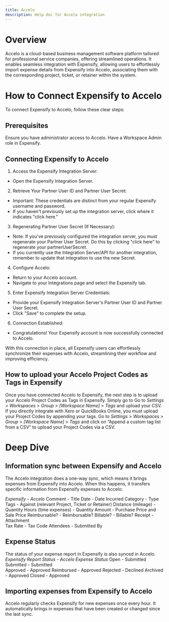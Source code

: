 ```yaml
---
title: Accelo
description: Help doc for Accelo integration
---
```

<!-- The lines above are required by Jekyll to process the .md file -->

# Overview
Accelo is a cloud-based business management software platform tailored for professional service companies, offering streamlined operations. It enables seamless integration with Expensify, allowing users to effortlessly import expense details from Expensify into Accelo, associating them with the corresponding project, ticket, or retainer within the system. 

# How to Connect Expensify to Accelo
To connect Expensify to Accelo, follow these clear steps:

## Prerequisites
Ensure you have administrator access to Accelo.
Have a Workspace Admin role in Expensify.

## Connecting Expensify to Accelo
1. Access the Expensify Integration Server:
- Open the Expensify Integration Server.
2. Retrieve Your Partner User ID and Partner User Secret:
- Important: These credentials are distinct from your regular Expensify username and password.
- If you haven't previously set up the integration server, click where it indicates "click here."
3. Regenerating Partner User Secret (If Necessary):
- Note: If you've previously configured the integration server, you must regenerate your Partner User Secret. Do this by clicking "click here" to regenerate your partnerUserSecret.
- If you currently use the Integration Server/API for another integration, remember to update that integration to use the new Secret.
4. Configure Accelo:
- Return to your Accelo account.
- Navigate to your Integrations page and select the Expensify tab.
5. Enter Expensify Integration Server Credentials:
- Provide your Expensify Integration Server's Partner User ID and Partner User Secret.
- Click "Save" to complete the setup.
6. Connection Established:
- Congratulations! Your Expensify account is now successfully connected to Accelo.

With this connection in place, all Expensify users can effortlessly synchronize their expenses with Accelo, streamlining their workflow and improving efficiency.

## How to upload your Accelo Project Codes as Tags in Expensify
Once you have connected Accelo to Expensify, the next step is to upload your Accelo Project Codes as Tags in Expensify. Simply go to Go to *Settings* > *Workspaces* > *Group* > _[Workspace Name]_ > *Tags* and upload your CSV.
If you directly integrate with Xero or QuickBooks Online, you must upload your Project Codes by appending your tags. Go to *Settings* > *Workspaces* > *Group* > _[Workspace Name]_ > *Tags* and click on “Append a custom tag list from a CSV” to upload your Project Codes via a CSV.

# Deep Dive
## Information sync between Expensify and Accelo
The Accelo integration does a one-way sync, which means it brings expenses from Expensify into Accelo. When this happens, it transfers specific information from Expensify expenses to Accelo:

*Expensify*		- 	*Accelo*
Comment		    -	  Title
Date			    -	  Date Incurred
Category		  -	  Type
Tags			    -	  Against (relevant Project, Ticket or Retainer) 
Distance (mileage) 	- 	Quantity
Hours (time expenses) - 	Quantity
Amount		    -	  Purchase Price and Sale Price 
Reimbursable?	-	  Reimbursable? 
Billable?		  -	  Billable?
Receipt		    -	  Attachment                                                                                                     
Tax Rate		  -	  Tax Code
Attendees		  -	  Submitted By

## Expense Status
The status of your expense report in Expensify is also synced in Accelo.
*Expensify Report Status*	-	*Accelo Expense Status*
Open 				  -	  Submitted                                                                                                                                
Submitted			-	  Submitted                                                                                                                        
Approved			-	  Approved 
Reimbursed   	-	  Approved
Rejected			-	  Declined
Archived			-	  Approved
Closed 		  	- 	Approved

## Importing expenses from Expensify to Accelo
Accelo regularly checks Expensify for new expenses once every hour. It automatically brings in expenses that have been created or changed since the last sync.
